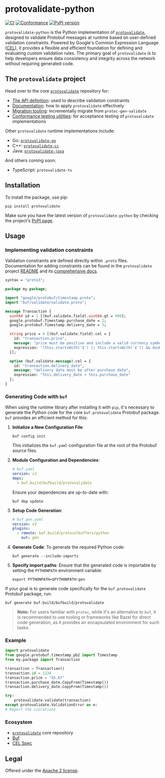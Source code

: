# protovalidate-python

[![CI](https://github.com/bufbuild/protovalidate-python/actions/workflows/ci.yaml/badge.svg)](https://github.com/bufbuild/protovalidate-python/actions/workflows/ci.yaml)
[![Conformance](https://github.com/bufbuild/protovalidate-python/actions/workflows/conformance.yaml/badge.svg)](https://github.com/bufbuild/protovalidate-python/actions/workflows/conformance.yaml)
[![PyPI version](https://badge.fury.io/py/protovalidate.svg)](https://badge.fury.io/py/protovalidate)

`protovalidate-python` is the Python implementation of [`protovalidate`](https://github.com/bufbuild/protovalidate),
designed to validate Protobuf messages at runtime based on user-defined validation constraints. Powered by Google's
Common Expression Language ([CEL](https://github.com/google/cel-spec)), it provides a flexible and efficient foundation
for defining and evaluating custom validation rules. The primary goal of `protovalidate` is to help developers ensure
data consistency and integrity across the network without requiring generated code.

## The `protovalidate` project

Head over to the core [`protovalidate`](https://github.com/bufbuild/protovalidate/) repository for:

- [The API definition](https://github.com/bufbuild/protovalidate/tree/main/proto/protovalidate/buf/validate/validate.proto):
  used to describe validation constraints
- [Documentation](https://github.com/bufbuild/protovalidate/tree/main/docs): how to apply `protovalidate` effectively
- [Migration tooling](https://github.com/bufbuild/protovalidate/tree/main/docs/migrate.md): incrementally migrate
  from `protoc-gen-validate`
- [Conformance testing utilities](https://github.com/bufbuild/protovalidate/tree/main/docs/conformance.md): for
  acceptance testing of `protovalidate` implementations

Other `protovalidate` runtime implementations include:

- Go: [`protovalidate-go`](https://github.com/bufbuild/protovalidate-go)
- C++: [`protovalidate-cc`](https://github.com/bufbuild/protovalidate-cc)
- Java: [`protovalidate-java`](https://github.com/bufbuild/protovalidate-java)

And others coming soon:

- TypeScript: `protovalidate-ts`

## Installation

To install the package, use pip:

```shell
pip install protovalidate
```

Make sure you have the latest version of `protovalidate-python` by checking the
project's [PyPI page](https://pypi.org/project/protovalidate/).

## Usage

### Implementing validation constraints

Validation constraints are defined directly within `.proto` files. Documentation for adding constraints can be found in
the `protovalidate` project [README](https://github.com/bufbuild/protovalidate) and
its [comprehensive docs](https://github.com/bufbuild/protovalidate/tree/main/docs).

```protobuf
syntax = "proto3";

package my.package;

import "google/protobuf/timestamp.proto";
import "buf/validate/validate.proto";

message Transaction {
  uint64 id = 1 [(buf.validate.field).uint64.gt = 999];
  google.protobuf.Timestamp purchase_date = 2;
  google.protobuf.Timestamp delivery_date = 3;

  string price = 4 [(buf.validate.field).cel = {
    id: "transaction.price",
    message: "price must be positive and include a valid currency symbol ($ or £)",
    expression: "(this.startsWith('$') || this.startsWith('£')) && double(this.substring(1)) > 0"
  }];

  option (buf.validate.message).cel = {
    id: "transaction.delivery_date",
    message: "delivery date must be after purchase date",
    expression: "this.delivery_date > this.purchase_date"
  };
}
```

### Generating Code with `buf`

When using the runtime library after installing it with `pip`, it's necessary to generate the Python code for the core `buf.protovalidate` Protobuf package. `buf` provides an efficient method for this:

1. **Initialize a New Configuration File**:
   ```shell
   buf config init
   ```
   This initializes the `buf.yaml` configuration file at the root of the Protobuf source files.

2. **Module Configuration and Dependencies**:
   ```yaml
   # buf.yaml
   version: v2
   deps:
     - buf.build/bufbuild/protovalidate
   ```

   Ensure your dependencies are up-to-date with:
   ```shell
   buf dep update
   ```

3. **Setup Code Generation**:
   ```yaml
   # buf.gen.yaml
   version: v2
   plugins:
     - remote: buf.build/protocolbuffers/python
       out: gen
   ```

4. **Generate Code**:
   To generate the required Python code:
   ```shell
   buf generate --include-imports
   ```

5. **Specify import paths**:
   Ensure that the generated code is importable by setting the `PYTHONPATH` environment variable:
   ```shell
   export PYTHONPATH=$PYTHONPATH:gen
   ```

If your goal is to generate code specifically for the `buf.protovalidate` Protobuf package, run:
```shell
buf generate buf.build/bufbuild/protovalidate
```

> **Note:** For users familiar with `protoc`, while it's an alternative to `buf`, it is recommended to use tooling or frameworks like Bazel for direct code generation, as it provides an encapsulated environment for such tasks.

### Example

```python
import protovalidate
from google.protobuf.timestamp_pb2 import Timestamp
from my.package import Transaction

transaction = Transaction()
transaction.id = 1234
transaction.price = "$5.67"
transaction.purchase_date.CopyFrom(Timestamp())
transaction.delivery_date.CopyFrom(Timestamp())

try:
    protovalidate.validate(transaction)
except protovalidate.ValidationError as e:
# Report the violations
```

### Ecosystem

- [`protovalidate`](https://github.com/bufbuild/protovalidate) core repository
- [Buf](https://buf.build)
- [CEL Spec](https://github.com/google/cel-spec)

## Legal

Offered under the [Apache 2 license][license].

[license]: LICENSE
[buf]: https://buf.build
[buf-mod]: https://buf.build/bufbuild/protovalidate
[cel-go]: https://github.com/google/cel-go
[cel-spec]: https://github.com/google/cel-spec
